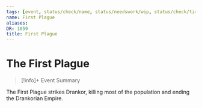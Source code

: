 ```yaml
---
tags: [event, status/check/name, status/needswork/wip, status/check/tim]
name: First Plague
aliases:
DR: 1059
title: First Plague
---
```

# The First Plague
>[!info]+ Event Summary
>

The First Plague strikes Drankor, killing most of the population and ending the Drankorian Empire.



